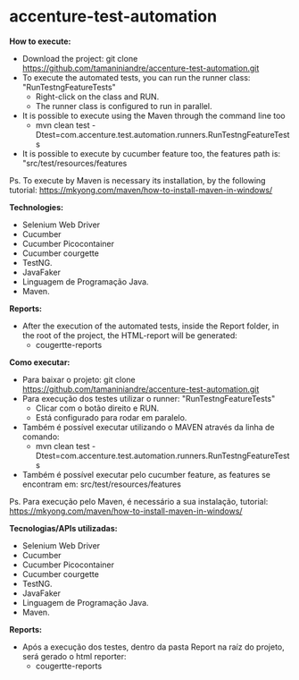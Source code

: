 # accenture-test-automation

**How to execute:**
- Download the project: 
  git clone https://github.com/tamaniniandre/accenture-test-automation.git
- To execute the automated tests, you can run the runner class: "RunTestngFeatureTests"
  - Right-click on the class and RUN.
  - The runner class is configured to run in parallel.
- It is possible to execute using the Maven through the command line too
   - mvn clean test -Dtest=com.accenture.test.automation.runners.RunTestngFeatureTests
- It is possible to execute by cucumber feature too, the features path is: "src/test/resources/features    

Ps. To execute by Maven is necessary its installation, by the following tutorial:
   https://mkyong.com/maven/how-to-install-maven-in-windows/
   
  **Technologies:**
- Selenium Web Driver
- Cucumber
- Cucumber Picocontainer
- Cucumber courgette
- TestNG.
- JavaFaker
- Linguagem de Programação Java.
- Maven.

**Reports:**
- After the execution of the automated tests, inside the Report folder, in the root of the project, the HTML-report will be generated:
    - cougertte-reports


**Como executar:**
- Para baixar o projeto: 
  git clone https://github.com/tamaniniandre/accenture-test-automation.git
- Para execução dos testes utilizar o runner: "RunTestngFeatureTests"
  - Clicar com o botão direito e RUN.
  - Está configurado para rodar em paralelo.
- Também é possível executar utilizando o MAVEN através da linha de comando:
   - mvn clean test -Dtest=com.accenture.test.automation.runners.RunTestngFeatureTests
- Também é possível executar pelo cucumber feature, as features se encontram em: src/test/resources/features
   
Ps. Para execução pelo Maven, é necessário a sua instalação, tutorial:
   https://mkyong.com/maven/how-to-install-maven-in-windows/
   
   **Tecnologias/APIs utilizadas:**
- Selenium Web Driver
- Cucumber
- Cucumber Picocontainer
- Cucumber courgette
- TestNG.
- JavaFaker
- Linguagem de Programação Java.
- Maven.

**Reports:**
- Após a execução dos testes, dentro da pasta Report na raíz do projeto, será gerado o html reporter:
    - cougertte-reports
